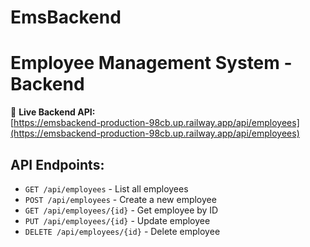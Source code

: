 # EmsBackend
# Employee Management System - Backend

🚀 **Live Backend API:**  
[https://emsbackend-production-98cb.up.railway.app/api/employees](https://emsbackend-production-98cb.up.railway.app/api/employees)

## API Endpoints:
- `GET /api/employees` - List all employees
- `POST /api/employees` - Create a new employee
- `GET /api/employees/{id}` - Get employee by ID
- `PUT /api/employees/{id}` - Update employee
- `DELETE /api/employees/{id}` - Delete employee
